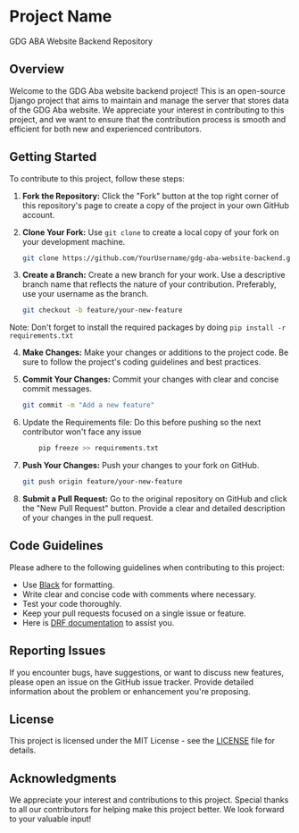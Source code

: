 # Project Name

GDG ABA Website Backend Repository

## Overview

Welcome to the GDG Aba website backend project! This is an open-source Django project that aims to maintain and manage the server that stores data of the GDG Aba website. We appreciate your interest in contributing to this project, and we want to ensure that the contribution process is smooth and efficient for both new and experienced contributors.

## Getting Started

To contribute to this project, follow these steps:

1. **Fork the Repository:** Click the "Fork" button at the top right corner of this repository's page to create a copy of the project in your own GitHub account.

2. **Clone Your Fork:** Use `git clone` to create a local copy of your fork on your development machine.

    ```bash
    git clone https://github.com/YourUsername/gdg-aba-website-backend.git
    ```
    
3. **Create a Branch:** Create a new branch for your work. Use a descriptive branch name that reflects the nature of your contribution. Preferably, use your username as the branch.

    ```bash
    git checkout -b feature/your-new-feature
    ```
Note: Don't forget to install the required packages by doing `pip install -r requirements.txt`

4. **Make Changes:** Make your changes or additions to the project code. Be sure to follow the project's coding guidelines and best practices.

5. **Commit Your Changes:** Commit your changes with clear and concise commit messages.

    ```bash
    git commit -m "Add a new feature"
    ```
6. Update the Requirements file: Do this before pushing so the next contributor won't face any issue
   ```bash
       pip freeze >> requirements.txt
   ```     

7. **Push Your Changes:** Push your changes to your fork on GitHub.

    ```bash
    git push origin feature/your-new-feature
    ```

8. **Submit a Pull Request:** Go to the original repository on GitHub and click the "New Pull Request" button. Provide a clear and detailed description of your changes in the pull request.

## Code Guidelines

Please adhere to the following guidelines when contributing to this project:

- Use [Black](https://pypi.org/project/black/) for formatting.
- Write clear and concise code with comments where necessary.
- Test your code thoroughly.
- Keep your pull requests focused on a single issue or feature.
- Here is [DRF documentation](https://www.django-rest-framework.org/) to assist you. 

## Reporting Issues

If you encounter bugs, have suggestions, or want to discuss new features, please open an issue on the GitHub issue tracker. Provide detailed information about the problem or enhancement you're proposing.

## License

This project is licensed under the MIT License - see the [LICENSE](LICENSE) file for details.

## Acknowledgments

We appreciate your interest and contributions to this project. Special thanks to all our contributors for helping make this project better. We look forward to your valuable input!
